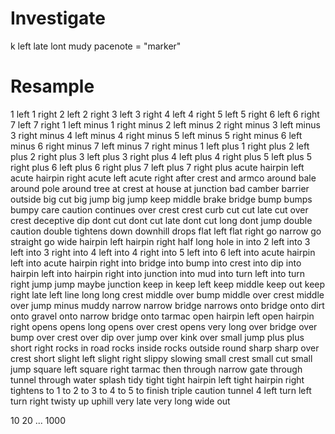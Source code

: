 # Investigate
k left
late lont
mudy
pacenote = "marker"

# Resample
1 left
1 right
2 left
2 right
3 left
3 right
4 left
4 right
5 left
5 right
6 left
6 right
7 left
7 right
1 left minus
1 right minus
2 left minus
2 right minus
3 left minus
3 right minus
4 left minus
4 right minus
5 left minus
5 right minus
6 left minus
6 right minus
7 left minus
7 right minus
1 left plus
1 right plus
2 left plus
2 right plus
3 left plus
3 right plus
4 left plus
4 right plus
5 left plus
5 right plus
6 left plus
6 right plus
7 left plus
7 right plus
acute hairpin left
acute hairpin right
acute left
acute right
after crest
and
armco
around bale
around pole
around tree
at crest
at house
at junction
bad camber
barrier outside
big cut
big jump
big jump keep middle
brake
bridge
bump
bumps
bumpy
care
caution
continues over crest
crest
curb
cut
cut late
cut over crest
deceptive
dip
dont cut
dont cut late
dont cut long
dont jump
double caution
double tightens
down
downhill
drops
flat left
flat right
go narrow
go straight
go wide
hairpin left
hairpin right
half long
hole
in
into 2 left
into 3 left
into 3 right
into 4 left
into 4 right
into 5 left
into 6 left
into acute hairpin left
into acute hairpin right
into bridge
into bump
into crest
into dip
into hairpin left
into hairpin right
into junction
into mud
into turn left
into turn right
jump
jump maybe
junction
keep in
keep left
keep middle
keep out
keep right
late
left
line
long
long crest
middle over bump
middle over crest
middle over jump
minus
muddy
narrow
narrow bridge
narrows
onto bridge
onto dirt
onto gravel
onto narrow bridge
onto tarmac
open hairpin left
open hairpin right
opens
opens long
opens over crest
opens very long
over bridge
over bump
over crest
over dip
over jump
over kink
over small jump
plus
plus short
right
rocks in road
rocks inside
rocks outside
round
sharp
sharp over crest
short
slight left
slight right
slippy
slowing
small crest
small cut
small jump
square left
square right
tarmac
then
through narrow gate
through tunnel
through water splash
tidy
tight
tight hairpin left
tight hairpin right
tightens
to 1
to 2
to 3
to 4
to 5
to finish
triple caution
tunnel 4 left
turn left
turn right
twisty
up
uphill
very late
very long
wide out

10 20 ... 1000
